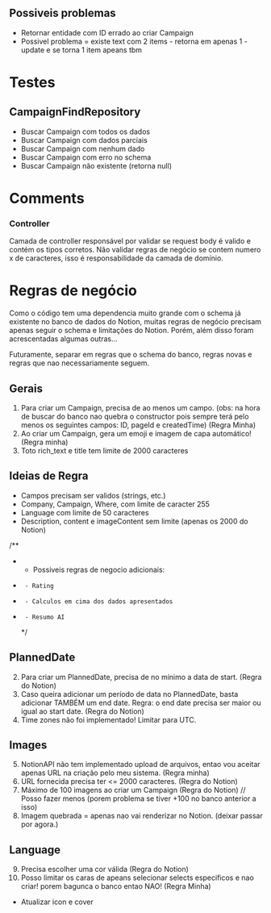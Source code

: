 ## Possiveis problemas

- Retornar entidade com ID errado ao criar Campaign
- Possivel problema = existe text com 2 items - retorna em apenas 1 - update e se torna 1 item apeans tbm

# Testes

## CampaignFindRepository

- Buscar Campaign com todos os dados
- Buscar Campaign com dados parciais
- Buscar Campaign com nenhum dado
- Buscar Campaign com erro no schema
- Buscar Campaign não existente (retorna null)

# Comments

### Controller

Camada de controller responsável por validar se request body é valido e contém os tipos corretos. Não validar regras de negócio se contem numero x de caracteres, isso é responsabilidade da camada de domínio.

# Regras de negócio

Como o código tem uma dependencia muito grande com o schema já existente no banco de dados do Notion, muitas regras de negócio precisam apenas seguir o schema e limitações do Notion. Porém, além disso foram acrescentadas algumas outras...

Futuramente, separar em regras que o schema do banco, regras novas e regras que nao necessariamente seguem.

## Gerais

1. Para criar um Campaign, precisa de ao menos um campo. (obs: na hora de buscar do banco nao quebra o constructor pois sempre terá pelo menos os seguintes campos: ID, pageId e createdTime) (Regra Minha)
2. Ao criar um Campaign, gera um emoji e imagem de capa automático! (Regra minha)
3. Toto rich_text e title tem limite de 2000 caracteres

## Ideias de Regra

- Campos precisam ser validos (strings, etc.)
- Company, Campaign, Where, com limite de caracter 255
- Language com limite de 50 caracteres
- Description, content e imageContent sem limite (apenas os 2000 do Notion)

/\*\*

- - Possiveis regras de negocio adicionais:
-      - Rating
-      - Calculos em cima dos dados apresentados
-      - Resumo AI
  \*/

## PlannedDate

2. Para criar um PlannedDate, precisa de no mínimo a data de start. (Regra do Notion)
3. Caso queira adicionar um período de data no PlannedDate, basta adicionar TAMBÉM um end date. Regra: o end date precisa ser maior ou igual ao start date. (Regra do Notion)
4. Time zones não foi implementado! Limitar para UTC.

## Images

5. NotionAPI não tem implementado upload de arquivos, entao vou aceitar apenas URL na criação pelo meu sistema. (Regra minha)
6. URL fornecida precisa ter <= 2000 caracteres. (Regra do Notion)
7. Máximo de 100 imagens ao criar um Campaign (Regra do Notion) // Posso fazer menos (porem problema se tiver +100 no banco anterior a isso)
8. Imagem quebrada = apenas nao vai renderizar no Notion. (deixar passar por agora.)

## Language

9. Precisa escolher uma cor válida (Regra do Notion)
10. Posso limitar os caras de apeans selecionar selects especificos e nao criar! porem bagunca o banco entao NAO! (Regra Minha)

- Atualizar icon e cover
